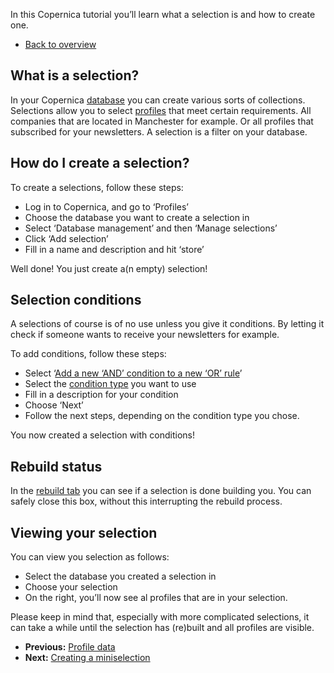 In this Copernica tutorial you’ll learn what a selection is and how to
create one.

-   [Back to
    overview](http://www.copernica.com/en/support/video-tutorials "Video tutorials")

What is a selection?
--------------------

In your Copernica
[database](https://www.copernica.com/en/support/video-tutorials/profiles-creating-a-database)
you can create various sorts of collections. Selections allow you to
select
[profiles](https://www.copernica.com/en/support/video-tutorials/profiles-profile-data)
that meet certain requirements. All companies that are located in
Manchester for example. Or all profiles that subscribed for your
newsletters. A selection is a filter on your database.

How do I create a selection?
----------------------------

To create a selections, follow these steps:

-   Log in to Copernica, and go to ‘Profiles’
-   Choose the database you want to create a selection in
-   Select ‘Database management’ and then ‘Manage selections’
-   Click ‘Add selection’
-   Fill in a name and description and hit ‘store’

Well done! You just create a(n empty) selection!

Selection conditions
--------------------

A selections of course is of no use unless you give it conditions. By
letting it check if someone wants to receive your newsletters for
example.

To add conditions, follow these steps:

-   Select ‘[Add a new ‘AND’ condition to a new ‘OR’
    rule](https://www.copernica.com/en/support/or-and-and-selection-conditions)’
-   Select the [condition
    type](https://www.copernica.com/en/support/selection-condition-check-on-mailing-results)
    you want to use
-   Fill in a description for your condition
-   Choose ‘Next’
-   Follow the next steps, depending on the condition type you chose.

You now created a selection with conditions!

Rebuild status
--------------

In the [rebuild
tab](https://www.copernica.com/en/support/how-are-selections-re-built)
you can see if a selection is done building you. You can safely close
this box, without this interrupting the rebuild process.

Viewing your selection
----------------------

You can view you selection as follows:

-   Select the database you created a selection in
-   Choose your selection
-   On the right, you’ll now see al profiles that are in your selection.

Please keep in mind that, especially with more complicated selections,
it can take a while until the selection has (re)built and all profiles
are visible.

-   **Previous:** [Profile
    data](http://www.copernica.com/en/support/video-tutorials/profiles-profile-data "Profiles: Profile data")
-   **Next:** [Creating a
    miniselection](http://www.copernica.com/en/support/video-tutorials/profiles-creating-a-miniselection "Profiles: Creating a miniselection")

